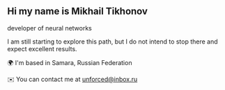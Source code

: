 ## Hi my name is Mikhail Tikhonov
developer of neural networks

I am still starting to explore this path, but I do not intend to stop there and expect excellent results.


🌍 I'm based in Samara, Russian Federation

✉️ You can contact me at unforced@inbox.ru
